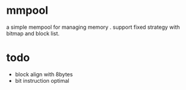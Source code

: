 mmpool
======

a simple mempool for managing memory . support fixed strategy with bitmap and block list.

todo
==
* block align with 8bytes
* bit instruction optimal
